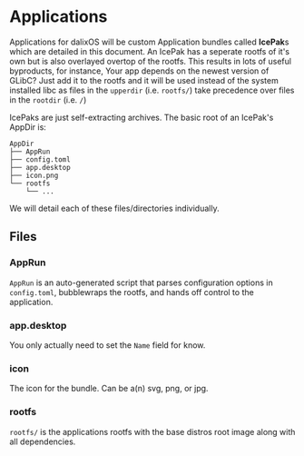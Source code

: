 # Applications

Applications for dalixOS will be custom Application bundles called **IcePak**s which are detailed in this document. An IcePak has a seperate rootfs of it's own but is also overlayed overtop of the rootfs. This results in lots of useful byproducts, for instance, Your app depends on the newest version of GLibC? Just add it to the rootfs and it will be used instead of the system installed libc as files in the `upperdir` (i.e. `rootfs/`) take precedence over files in the `rootdir` (i.e. `/`)

IcePaks are just self-extracting archives. The basic root of an IcePak's AppDir is:

[SymbolBank]: # ( │	├──	└── )

```
AppDir
├── AppRun
├── config.toml
├── app.desktop
├── icon.png
└── rootfs
	└── ...
```

We will detail each of these files/directories individually.

## Files
### AppRun
`AppRun` is an auto-generated script that parses configuration options in `config.toml`, bubblewraps the rootfs, and hands off control to the application.

### app.desktop
You only actually need to set the `Name` field for know.

### icon
The icon for the bundle. Can be a(n) svg, png, or jpg.

### rootfs
`rootfs/` is the applications rootfs with the base distros root image along with all dependencies.
